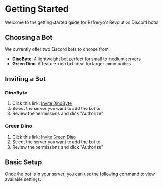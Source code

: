 # Getting Started

Welcome to the getting started guide for Refreryo's Revolution Discord bots!

## Choosing a Bot

We currently offer two Discord bots to choose from:

- **DinoByte**: A lightweight bot perfect for small to medium servers
- **Green Dino**: A feature-rich bot ideal for larger communities

## Inviting a Bot

### DinoByte

1. Click this link: [Invite DinoByte](https://discord.com/oauth2/authorize?client_id=1358469975274295666)
2. Select the server you want to add the bot to
3. Review the permissions and click "Authorize"

### Green Dino

1. Click this link: [Invite Green Dino](https://discord.com/oauth2/authorize?client_id=1346868529151873128)
2. Select the server you want to add the bot to
3. Review the permissions and click "Authorize"

## Basic Setup

Once the bot is in your server, you can use the following command to view available settings: